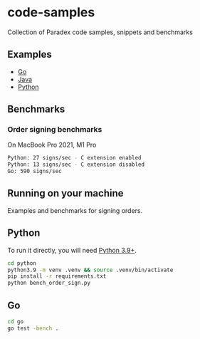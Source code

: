 # code-samples

Collection of Paradex code samples, snippets and benchmarks

## Examples

* [Go](go/README.md)
* [Java](java/README.md)
* [Python](python/README.md)

## Benchmarks

### Order signing benchmarks

On MacBook Pro 2021, M1 Pro

```bash
Python: 27 signs/sec - C extension enabled
Python: 13 signs/sec - C extension disabled
Go: 590 signs/sec
```

## Running on your machine

Examples and benchmarks for signing orders.

## Python

To run it directly, you will need [Python 3.9+](https://www.python.org/downloads/).

```bash
cd python
python3.9 -m venv .venv && source .venv/bin/activate
pip install -r requirements.txt
python bench_order_sign.py
```

## Go

```bash
cd go
go test -bench .
```
